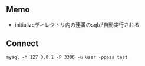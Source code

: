 ## Memo

 * initializeディレクトリ内の連番のsqlが自動実行される 

## Connect

```
mysql -h 127.0.0.1 -P 3306 -u user -ppass test
```

